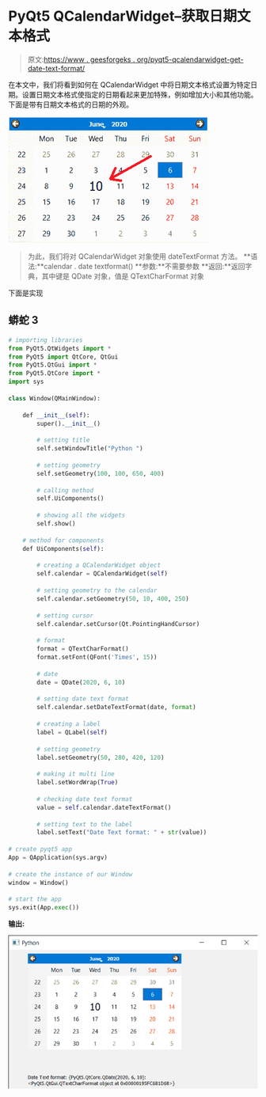 # PyQt5 QCalendarWidget–获取日期文本格式

> 原文:[https://www . geesforgeks . org/pyqt5-qcalendarwidget-get-date-text-format/](https://www.geeksforgeeks.org/pyqt5-qcalendarwidget-getting-date-text-format/)

在本文中，我们将看到如何在 QCalendarWidget 中将日期文本格式设置为特定日期。设置日期文本格式使指定的日期看起来更加特殊，例如增加大小和其他功能。下面是带有日期文本格式的日期的外观。

![](img/e49b73165011468fb7f7518766ffa3a0.png)

> 为此，我们将对 QCalendarWidget 对象使用 dateTextFormat 方法。
> **语法:**calendar . date textformat()
> **参数:**不需要参数
> **返回:**返回字典，其中键是 QDate 对象，值是 QTextCharFormat 对象

下面是实现

## 蟒蛇 3

```py
# importing libraries
from PyQt5.QtWidgets import *
from PyQt5 import QtCore, QtGui
from PyQt5.QtGui import *
from PyQt5.QtCore import *
import sys

class Window(QMainWindow):

    def __init__(self):
        super().__init__()

        # setting title
        self.setWindowTitle("Python ")

        # setting geometry
        self.setGeometry(100, 100, 650, 400)

        # calling method
        self.UiComponents()

        # showing all the widgets
        self.show()

    # method for components
    def UiComponents(self):

        # creating a QCalendarWidget object
        self.calendar = QCalendarWidget(self)

        # setting geometry to the calendar
        self.calendar.setGeometry(50, 10, 400, 250)

        # setting cursor
        self.calendar.setCursor(Qt.PointingHandCursor)

        # format
        format = QTextCharFormat()
        format.setFont(QFont('Times', 15))

        # date
        date = QDate(2020, 6, 10)

        # setting date text format
        self.calendar.setDateTextFormat(date, format)

        # creating a label
        label = QLabel(self)

        # setting geometry
        label.setGeometry(50, 280, 420, 120)

        # making it multi line
        label.setWordWrap(True)

        # checking date text format
        value = self.calendar.dateTextFormat()

        # setting text to the label
        label.setText("Date Text format: " + str(value))

# create pyqt5 app
App = QApplication(sys.argv)

# create the instance of our Window
window = Window()

# start the app
sys.exit(App.exec())
```

**输出:**

![](img/930ed877f41c42173fe6cc68436e93f2.png)